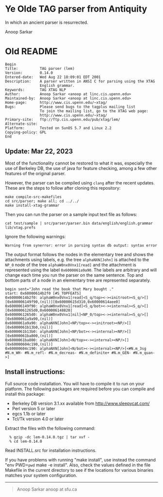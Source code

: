 # Ye Olde TAG parser from Antiquity

In which an ancient parser is resurrected.

Anoop Sarkar

# Old README

    Begin
    Title:          TAG parser (lem)
    Version:        0.14.0
    Entered-date:   Wed Aug 22 18:09:01 EDT 2001
    Description:    A parser written in ANSI C for parsing using the XTAG
                    English grammar.
    Keywords:       TAG XTAG NLP
    Author:         Anoop Sarkar <anoop at linc.cis.upenn.edu>
    Maintained-by:  Anoop Sarkar <anoop at linc.cis.upenn.edu>
    Home-page:      http://www.cis.upenn.edu/~xtag/
    Bugs:           Please send bugs to the tagplus mailing list
                    To join the mailing list, go to the XTAG web page:
                    http://www.cis.upenn.edu/~xtag/
    Primary-site:   ftp://ftp.cis.upenn.edu/pub/xtag/lem/
    Alternate-site:
    Platform:       Tested on SunOS 5.7 and Linux 2.2
    Copying-policy: GPL
    End

Update: Mar 22, 2023
--------------------

Most of the functionality cannot be restored to what it was,
especially the use of Berkeley DB, the use of java for feature
checking, among a few other features of the original parser.

However, the parser can be compiled using `clang` after the
recent updates. These are the steps to follow after cloning
this repository:

    make compile-src-makefiles
    cd src/parser; make all; cd ../../
    make install-xtag-grammar

Then you can run the parser on a sample input text file as follows:

    cat test/sample | src/parser/parser.bin data/english/english.grammar lib/xtag.prefs

Ignore the following warnings:

    Warning from synerror: error in parsing syntax db output: syntax error

The output format follows the nodes in the elementary tree and shows
the attachments using labels, e.g. the tree `alphaNXN[John]` is
attached to the `NP_0` node of the tree `alphaW0nx0Vnx1[read]` and
the attachment is represented using the label `0x6000061a9a90`. The
labels are arbitrary and will change each time you run the parser
on the same sentence. Top and bottom parts of a node in an elementary
tree are represented separately.

    begin sent="John read the book that Mary bought ."
    start: 0x60000614b2f0 [#S_TOPFEATS]
    0x60000614b2f0: alphaW0nx0Vnx1[read]<S_q/top><-><initroot><S_q/>[] [0x600006149f90,(nil)][0x60000615d310,0x60000614aee0]
    0x600006149f90: alphaW0nx0Vnx1[read]<S_q/bot><-><internal><S_q/>[] [0x6000061265d0,0x600006148820]
    0x6000061265d0: alphaW0nx0Vnx1[nil]<NP_0/top><-><internal><S_q/>[] [0x6000061a9a90,(nil)]
    0x6000061a9a90: alphaNXN[John]<NP/top><-><initroot><NP/>[] [0x6000061b13b0,(nil)]
    0x6000061b13b0: alphaNXN[John]<NP/bot><-><internal><NP/>[] [0x6000061ba800,(nil)]
    0x6000061ba800: alphaNXN[John]<N/top><-><internal><NP/>[] [0x60000604c190,(nil)]
    0x60000604c190: alphaNXN[John]<N/bot><-><internal><NP/>[<#N.m_3sg #N.m_WH- #N.m_refl- #N.m_decreas- #N.m_definite+ #N.m_GEN- #N.m_quan- >]

Install instructions:
--------------------

Full source code installation. You will have to compile it to run on
your platform. The following packages are required before you can
compile and install this package:

- Berkeley DB version 3.1.xx available from http://www.sleepycat.com/
- Perl version 5 or later
- egcs 1.1b or later
- Tcl/Tk version 4.0 or later
 
Extract the files with the following command: 

      % gzip -dc lem-0.14.0.tgz | tar xvf -
      % cd lem-0.14.0

Read INSTALL.src for installation instructions.

If you have problems with running "make install", use instead the
command "env PWD=`pwd` make -e install". Also, check the values defined
in the file Makefile in the current directory to see if the locations
for various binaries matches your system configuration.

--------------------
> Anoop Sarkar
> anoop at sfu.ca

